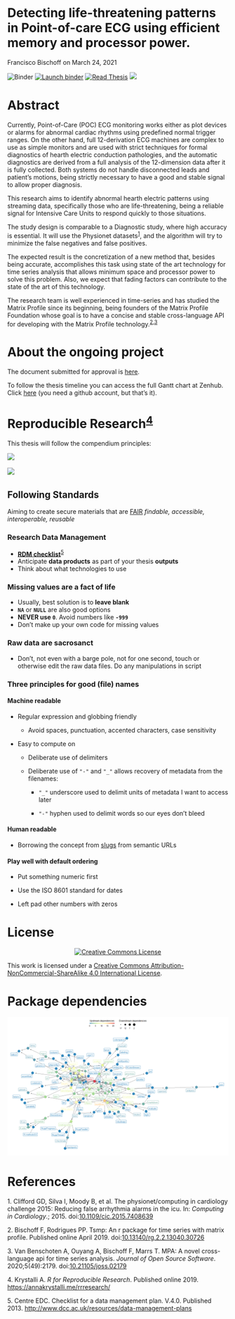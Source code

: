 Detecting life-threatening patterns in Point-of-care ECG using efficient
memory and processor power.
================

Francisco Bischoff
on March 24, 2021

<!-- README.md is generated from README.Rmd. Please edit that file -->

<!-- badges: start -->

![Binder](https://github.com/franzbischoff/false.alarm/workflows/Binder/badge.svg)
[![Launch
binder](https://mybinder.org/badge_logo.svg)](https://mybinder.org/v2/gh/franzbischoff/false.alarm/master?urlpath=rstudio)
[![Read Thesis](https://img.shields.io/badge/read-thesis__down-brightgreen)](https://franzbischoff.github.io/false.alarm/)
[![](https://zenodo.org/badge/261530912.svg)](https://zenodo.org/badge/latestdoi/261530912)

<!-- badges: end -->

# Abstract

Currently, Point-of-Care (POC) ECG monitoring works either as plot
devices or alarms for abnormal cardiac rhythms using predefined normal
trigger ranges. On the other hand, full 12-derivation ECG machines are
complex to use as simple monitors and are used with strict techniques
for formal diagnostics of hearth electric conduction pathologies, and
the automatic diagnostics are derived from a full analysis of the
12-dimension data after it is fully collected. Both systems do not
handle disconnected leads and patient’s motions, being strictly
necessary to have a good and stable signal to allow proper diagnosis.

This research aims to identify abnormal hearth electric patterns using
streaming data, specifically those who are life-threatening, being a
reliable signal for Intensive Care Units to respond quickly to those
situations.

The study design is comparable to a Diagnostic study, where high
accuracy is essential. It will use the Physionet
datasets<sup>[1](#ref-Clifford2015)</sup>, and the algorithm will try to
minimize the false negatives and false positives.

The expected result is the concretization of a new method that, besides
being accurate, accomplishes this task using state of the art technology
for time series analysis that allows minimum space and processor power
to solve this problem. Also, we expect that fading factors can
contribute to the state of the art of this technology.

The research team is well experienced in time-series and has studied the
Matrix Profile since its beginning, being founders of the Matrix Profile
Foundation whose goal is to have a concise and stable cross-language API
for developing with the Matrix Profile
technology.<sup>[2](#ref-Bischoff2019a),[3](#ref-VanBenschoten2020)</sup>

# About the ongoing project

The document submitted for approval is
[here](https://github.com/franzbischoff/false.alarm/blob/master/protocol/Protocol.pdf).

To follow the thesis timeline you can access the full Gantt chart at
Zenhub. Click
[here](https://app.zenhub.com/workspaces/phd-thesis-5eb2ce34f5f30b3aed0a35af/roadmap)
(you need a github account, but that’s it).

# Reproducible Research<sup>[4](#ref-krystalli_2019)</sup>

This thesis will follow the compendium principles:

![](https://annakrystalli.me/rrresearch/assets/reproducible-data-analysis-04.png)

![](https://annakrystalli.me/rrresearch/assets/reproducible-data-analysis-06.png)

## Following Standards

Aiming to create secure materials that are
[FAIR](https://www.nature.com/articles/sdata201618) *findable,
accessible, interoperable, reusable*

### Research Data Management

- [**RDM
    checklist**](http://www.dcc.ac.uk/sites/default/files/documents/resource/DMP/DMP_Checklist_2013.pdf)<sup>[5](#ref-dcc_2013)</sup>
- Anticipate **data products** as part of your thesis **outputs**
- Think about what technologies to use

### Missing values are a fact of life

- Usually, best solution is to **leave blank**
- **`NA`** or **`NULL`** are also good options
- **NEVER use `0`**. Avoid numbers like **`-999`**
- Don’t make up your own code for missing values

### Raw data are sacrosanct

- Don’t, not even with a barge pole, not for one second, touch or
    otherwise edit the raw data files. Do any manipulations in script

### Three principles for good (file) names

#### Machine readable

- Regular expression and globbing friendly

  - Avoid spaces, punctuation, accented characters, case sensitivity

- Easy to compute on

  - Deliberate use of delimiters

  - Deliberate use of `"-"` and `"_"` allows recovery of metadata
        from the filenames:

    - `"_"` underscore used to delimit units of metadata I want to
            access later

    - `"-"` hyphen used to delimit words so our eyes don’t bleed

#### Human readable

- Borrowing the concept from
    [slugs](https://en.wikipedia.org/wiki/Clean_URL#Slug) from semantic
    URLs

#### Play well with default ordering

- Put something numeric first

- Use the ISO 8601 standard for dates

- Left pad other numbers with zeros

# License

<center>

[![Creative Commons
License](https://i.creativecommons.org/l/by-nc-sa/4.0/88x31.png)](https://creativecommons.org/licenses/by-nc-sa/4.0/)

</center>

This work is licensed under a [Creative Commons
Attribution-NonCommercial-ShareAlike 4.0 International
License](https://creativecommons.org/licenses/by-nc-sa/4.0/).

# Package dependencies

<center>

![](man/figures/dependency_plot-1.png)<!-- -->

</center>

# References

<div id="refs" class="references">

<div id="ref-Clifford2015">

1\. Clifford GD, Silva I, Moody B, et al. The physionet/computing in
cardiology challenge 2015: Reducing false arrhythmia alarms in the icu.
In: *Computing in Cardiology*.; 2015.
doi:[10.1109/cic.2015.7408639](https://doi.org/10.1109/cic.2015.7408639)

</div>

<div id="ref-Bischoff2019a">

2\. Bischoff F, Rodrigues PP. Tsmp: An r package for time series with
matrix profile. Published online April 2019.
doi:[10.13140/rg.2.2.13040.30726](https://doi.org/10.13140/rg.2.2.13040.30726)

</div>

<div id="ref-VanBenschoten2020">

3\. Van Benschoten A, Ouyang A, Bischoff F, Marrs T. MPA: A novel
cross-language api for time series analysis. *Journal of Open Source
Software*. 2020;5(49):2179.
doi:[10.21105/joss.02179](https://doi.org/10.21105/joss.02179)

</div>

<div id="ref-krystalli_2019">

4\. Krystalli A. *R for Reproducible Research*. Published online 2019.
<https://annakrystalli.me/rrresearch/>

</div>

<div id="ref-dcc_2013">

5\. Centre EDC. Checklist for a data management plan. V.4.0. Published
2013. <http://www.dcc.ac.uk/resources/data-management-plans>

</div>

</div>

